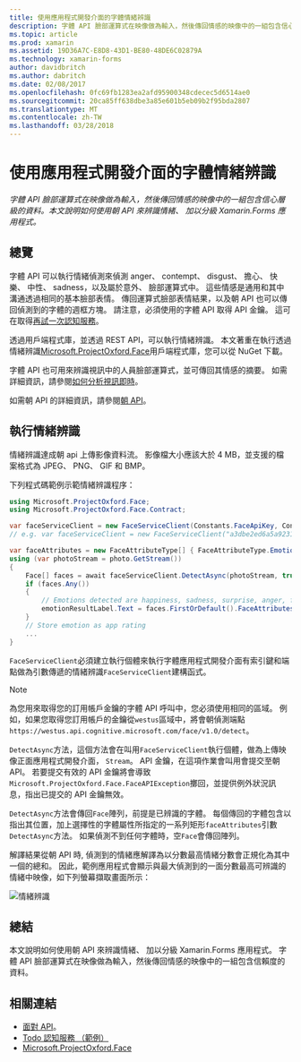 ```yaml
---
title: 使用應用程式開發介面的字體情緒辨識
description: 字體 API 臉部運算式在映像做為輸入，然後傳回情感的映像中的一組包含信心層級的資料。 本文說明如何使用朝 API 來辨識情緒、 加以分級 Xamarin.Forms 應用程式。
ms.topic: article
ms.prod: xamarin
ms.assetid: 19D36A7C-E8D8-43D1-BE80-48DE6C02879A
ms.technology: xamarin-forms
author: davidbritch
ms.author: dabritch
ms.date: 02/08/2017
ms.openlocfilehash: 0fc69fb1283ea2afd95900348cdecec5d6514ae0
ms.sourcegitcommit: 20ca85ff638dbe3a85e601b5eb09b2f95bda2807
ms.translationtype: MT
ms.contentlocale: zh-TW
ms.lasthandoff: 03/28/2018
---
```

# <a name="emotion-recognition-using-the-face-api"></a>使用應用程式開發介面的字體情緒辨識

_字體 API 臉部運算式在映像做為輸入，然後傳回情感的映像中的一組包含信心層級的資料。本文說明如何使用朝 API 來辨識情緒、 加以分級 Xamarin.Forms 應用程式。_

## <a name="overview"></a>總覽

字體 API 可以執行情緒偵測來偵測 anger、 contempt、 disgust、 擔心、 快樂、 中性、 sadness，以及屬於意外、 臉部運算式中。 這些情感是通用和其中溝通透過相同的基本臉部表情。 傳回運算式臉部表情結果，以及朝 API 也可以傳回偵測到的字體的週框方塊。 請注意，必須使用的字體 API 取得 API 金鑰。 這可在取得[再試一次認知服務](https://azure.microsoft.com/try/cognitive-services/?api=face-api)。

透過用戶端程式庫，並透過 REST API，可以執行情緒辨識。 本文著重在執行透過情緒辨識[Microsoft.ProjectOxford.Face](https://www.nuget.org/packages/Microsoft.ProjectOxford.Face/)用戶端程式庫，您可以從 NuGet 下載。

字體 API 也可用來辨識視訊中的人員臉部運算式，並可傳回其情感的摘要。 如需詳細資訊，請參閱[如何分析視訊即時](/azure/cognitive-services/face/face-api-how-to-topics/howtoanalyzevideo_face/)。

如需朝 API 的詳細資訊，請參閱[朝 API](/azure/cognitive-services/face/overview/)。

## <a name="performing-emotion-recognition"></a>執行情緒辨識

情緒辨識達成朝 api 上傳影像資料流。 影像檔大小應該大於 4 MB，並支援的檔案格式為 JPEG、 PNG、 GIF 和 BMP。

下列程式碼範例示範情緒辨識程序：

```csharp
using Microsoft.ProjectOxford.Face;
using Microsoft.ProjectOxford.Face.Contract;

var faceServiceClient = new FaceServiceClient(Constants.FaceApiKey, Constants.FaceEndpoint);
// e.g. var faceServiceClient = new FaceServiceClient("a3dbe2ed6a5a9231bb66f9a964d64a12", "https://westus.api.cognitive.microsoft.com/face/v1.0/detect");

var faceAttributes = new FaceAttributeType[] { FaceAttributeType.Emotion };
using (var photoStream = photo.GetStream())
{
    Face[] faces = await faceServiceClient.DetectAsync(photoStream, true, false, faceAttributes);
    if (faces.Any())
    {
        // Emotions detected are happiness, sadness, surprise, anger, fear, contempt, disgust, or neutral.
        emotionResultLabel.Text = faces.FirstOrDefault().FaceAttributes.Emotion.ToRankedList().FirstOrDefault().Key;
    }
    // Store emotion as app rating
    ...
}
```

`FaceServiceClient`必須建立執行個體來執行字體應用程式開發介面有索引鍵和端點做為引數傳遞的情緒辨識`FaceServiceClient`建構函式。

> [!NOTE]
> 為您用來取得您的訂用帳戶金鑰的字體 API 呼叫中，您必須使用相同的區域。 例如，如果您取得您訂用帳戶的金鑰從`westus`區域中，將會朝偵測端點`https://westus.api.cognitive.microsoft.com/face/v1.0/detect`。

`DetectAsync`方法，這個方法會在叫用`FaceServiceClient`執行個體，做為上傳映像正面應用程式開發介面， `Stream`。 API 金鑰，在這項作業會叫用會提交至朝 API。 若要提交有效的 API 金鑰將會導致`Microsoft.ProjectOxford.Face.FaceAPIException`擲回，並提供例外狀況訊息，指出已提交的 API 金鑰無效。

`DetectAsync`方法會傳回`Face`陣列，前提是已辨識的字體。 每個傳回的字體包含以指出其位置，加上選擇性的字體屬性所指定的一系列矩形`faceAttributes`引數`DetectAsync`方法。 如果偵測不到任何字體時，空`Face`會傳回陣列。

解譯結果從朝 API 時, 偵測到的情緒應解譯為以分數最高情緒分數會正規化為其中一個的總和。 因此，範例應用程式會顯示與最大偵測到的一面分數最高可辨識的情緒中映像，如下列螢幕擷取畫面所示：

![](emotion-recognition-images/emotion-recognition.png "情緒辨識")

## <a name="summary"></a>總結

本文說明如何使用朝 API 來辨識情緒、 加以分級 Xamarin.Forms 應用程式。 字體 API 臉部運算式在映像做為輸入，然後傳回情感的映像中的一組包含信賴度的資料。

## <a name="related-links"></a>相關連結

- [面對 API](/azure/cognitive-services/face/overview/)。
- [Todo 認知服務 （範例）](https://developer.xamarin.com/samples/xamarin-forms/WebServices/TodoCognitiveServices/)
- [Microsoft.ProjectOxford.Face](https://www.nuget.org/packages/Microsoft.ProjectOxford.Face/)
